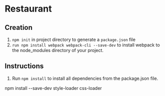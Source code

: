 # Restaurant

## Creation 
1. `npm init` in project directory to generate a `package.json` file
2. `run npm install webpack webpack-cli --save-dev` to install webpack to the node_modules directory of your project.


## Instructions
1. Run ```npm install``` to install all dependencies from the package.json file.


npm install --save-dev style-loader css-loader